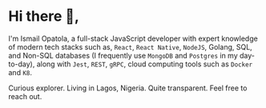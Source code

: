 <!--
**Ismail-Opatola/Ismail-Opatola** is a ✨ _special_ ✨ repository because its `README.md` (this file) appears on your GitHub profile.

Here are some ideas to get you started:

- 🔭 I’m currently working on ...
- 🌱 I’m currently learning ...
- 👯 I’m looking to collaborate on ...
- 🤔 I’m looking for help with ...
- 💬 Ask me about ...
- 📫 How to reach me: ...
- 😄 Pronouns: ...
- ⚡ Fun fact: ...
- 
-->

# Hi there 👋, 

I'm Ismail Opatola, a full-stack JavaScript developer with expert knowledge of modern tech stacks such as, `React`, `React Native`, `NodeJS`, Golang, SQL, and Non-SQL databases (I frequently use `MongoDB` and `Postgres` in my day-to-day), along with `Jest`, `REST`, `gRPC`, cloud computing tools such as `Docker` and `K8`.

Curious explorer. Living in Lagos, Nigeria. Quite transparent. Feel free to reach out.

<!-- Have a look at some of my work for [mindandmobilitycare](https://mindandmobilitycare.com), [glooneevents](https://glooneevents.netlify.app/).

## Mind and Mobility Care Agency -->

<!-- | | |
|:-------------------------:|:-------------------------:|
|<img width="1604" alt="screen shot 2017-08-07 at 12 18 15 pm" src="https://drive.google.com/uc?export=view&id=1X3aDn0WQP60HNXDopnc5O7962VAwh-Tr" style="border:2px,solid,#fff;box-shadow:10px,10px,5px,#ccc;-moz-box-shadow:,10px,10px,5px,#ccc;-webkit-box-shadow:10px,10px,5px,#ccc;-khtml-box-shadow:10px,10px,5px,#ccc;">  Client facing website |<img width="1604" alt="screen shot 2017-08-07 at 12 18 15 pm" src="https://drive.google.com/uc?export=view&id=10p-hzOgl8BO68UZ0-ix19h3_Gh1NKU71" style="border: 1px solid #000;"> Custom CMS - Dashboard |
|<img width="1604" alt="screen shot 2017-08-07 at 12 18 15 pm" src="https://drive.google.com/uc?export=view&id=1I2SzNL12KGoGMLBJE-peU7zoPx0twnPL" style="border: 1px solid #000;"> Custom CMS - Pages |<img width="1604" alt="screen shot 2017-08-07 at 12 18 15 pm" src="https://drive.google.com/uc?export=view&id=178qJ1n0OSFwwLUjap6Fjwc0i1QeHqtbE" style="border: 1px solid #000;"> Custom CMS - Editor |  
|<img width="1604" alt="screen shot 2017-08-07 at 12 18 15 pm" src="https://drive.google.com/uc?export=view&id=1GOdlWNIHFjBibbUNESI4Mq_JaPmWOrjF" style="border: 1px solid #000;"> Custom CMS - Media | -->

<!-- ## Gloone Events

| | |
|:-------------------------:|:-------------------------:|
|<img width="1604" alt="screen shot 2017-08-07 at 12 18 15 pm" src="https://drive.google.com/uc?export=view&id=1yO1gNWAj7dvOopuklEVenwpEMN2yHQu8"> |<img width="1604" alt="screen shot 2017-08-07 at 12 18 15 pm" src="https://drive.google.com/uc?export=view&id=10eCJsri6ksbKZyNqi8Y-3oKaEpy3yHiW"> |

## 🎓 Study
I'm a self-taught JavaScript developer and currently studying _Advanced Diploma in Software Engineering_ at [APTECH](http://www.aptech-ng.com). 
🌱 I’m currently learning C++ and Microservices.

## Experience
I also have 1 year work experience as a Digital Marketer for [BIZCOMTEC SOLUTIONS](https://www.linkedin.com/company/bizcomtec-solutions/).

I'm open to full-time remote Frontend Developer Services. In the mean-time, 🔭 I’m currently working on [swapseller](https://github.com/swapseller) - an online marketplace for buying, selling and swapping personal items. -->


<!-- ## 🗺️ Location
I live in Lagos, Nigeria.

## 📫 How to reach me:
* Email: _opatolamails@gmail.com_
* Whatsapp: _+2348117464199_
* Twitter: [_@opatolaismail_](https://twitter.com/opatolaismail) -->
